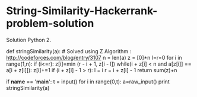 # String-Similarity-Hackerrank-problem-solution
Solution
Python 2.

def stringSimilarity(a):
    # Solved using Z Algorithm : http://codeforces.com/blog/entry/3107
    n = len(a)
    z = [0]*n
    l=r=0
    for i in range(1,n):
        if (i<=r):
            z[i]=min (r - i + 1, z[i - l])
        while(i + z[i] < n and a[z[i]] == a[i + z[i]]):
            z[i]+=1
        if (i + z[i] - 1 > r):
            l = i 
            r = i + z[i] - 1
    return sum(z)+n

if __name__ == '__main__':
    t = input()
    for i in range(0,t):
        a=raw_input()
        print stringSimilarity(a)
